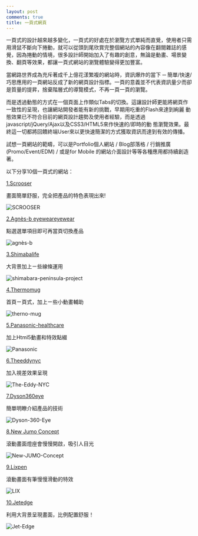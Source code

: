 ```yaml
---
layout: post
comments: true
title: 一頁式網頁
---
```


一頁式的設計越來越多變化，一頁式的好處在於瀏覽方式單純而直覺，使用者只需用滑鼠不斷向下捲動，就可以從頭到尾欣賞完整個網站的內容像在翻閱雜誌的感覺，因為捲動的情境，很多設計師開始加入了有趣的創意，無論是動畫、場景變換、翻頁等效果，都讓一頁式網站的瀏覽體驗變得更加豐富。

當網路世界成為充斥著成千上億花漾繁複的網站時，資訊爆炸的當下 ─ 簡單/快速/巧思應用的一頁網站反成了新的網頁設計指標。一頁的意義並不代表資訊量少而卻是質量的提昇，捨棄階層式的導覽模式，不再一頁一頁的瀏覽。

而是透過動態的方式在一個頁面上作類似Tabs的切換。這讓設計師更能將網頁作一致性的呈現，也讓網站開發者能有新的挑戰，早期用吃重的Flash來達到絢麗 動態效果已不符合目前的網頁設計趨勢及使用者經驗，而是透過javascript/jQuery/Ajax以及CSS3/HTML5來作快速的/即時的動 態瀏覽效果。最終這一切都將回饋終端User來以更快速簡潔的方式獲取資訊而達到有效的傳播。

試想一頁網站的範疇，可以是Portfolio個人網站 / Blog部落格 / 行銷推廣(Promo/Event/EDM) / 或是for Mobile 的網站介面設計等等各種應用都持續創造著。

以下分享10個一頁式的網站：

[1.Scrooser](http://scrooser.com/home/)

畫面簡單舒服，完全把產品的特色表現出來!

![SCROOSER](https://www.cadiis.com.tw/uploads/blog04/20150929_one-page/SCROOSER.jpg)

[2.Agnès-b eyeweareyewear](http://www.agnesb-eyewear.jp/#!/home)

點選選單項目即可再當頁切換產品

![agnès-b](https://www.cadiis.com.tw/uploads/blog04/20150929_one-page/agn%C3%A8s-b.jpg)

[3.Shimabalife  ](http://shimabalife.jp/)

大背景加上ㄧ些線條運用

![shimabara-peninsula-project](https://www.cadiis.com.tw/uploads/blog04/20150929_one-page/shimabara-peninsula-project.jpg)

[4.Thermomug  ](http://thermomug.com/)

首頁ㄧ頁式，加上ㄧ些小動畫輔助

![therno-mug](https://www.cadiis.com.tw/uploads/blog04/20150929_one-page/therno-mug.jpg)

[5.Panasonic-healthcare](http://www.panasonic-healthcare.com/)

加上Html5動畫和特效點綴

![Panasonic](https://www.cadiis.com.tw/uploads/blog04/20150929_one-page/Panasonic.jpg)

[6.Theeddynyc](http://www.theeddynyc.com/)

加入視差效果呈現

![The-Eddy-NYC](https://www.cadiis.com.tw/uploads/blog04/20150929_one-page/The-Eddy-NYC.jpg)

[7.Dyson360eye  ](http://www.dyson360eye.com/)

簡單明瞭介紹產品的技術

![Dyson-360-Eye](https://www.cadiis.com.tw/uploads/blog04/20150929_one-page/Dyson-360-Eye.jpg)

[8.New Jumo Concept  ](http://www.newjumoconcept.com/en/)

滾動畫面燈座會慢慢開啟，吸引人目光

![New-JUMO-Concept](https://www.cadiis.com.tw/uploads/blog04/20150929_one-page/New-JUMO-Concept.jpg)

[9.Lixpen  ](http://lixpen.com/)

滾動畫面有筆慢慢滑動的特效

![LIX](https://www.cadiis.com.tw/uploads/blog04/20150929_one-page/LIX.jpg)

[10.Jetedge  ](http://www.flyjetedge.com/)

利用大背景呈現畫面，比例配置舒服！

![Jet-Edge](https://www.cadiis.com.tw/uploads/blog04/20150929_one-page/Jet-Edge.jpg)

